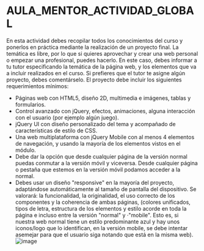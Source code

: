 # AULA_MENTOR_ACTIVIDAD_GLOBAL

En esta actividad debes recopilar todos los conocimientos del curso y ponerlos en práctica mediante la realización de un proyecto final. La temática es libre, por lo que si quieres aprovechar y crear una web personal o empezar una profesional, puedes hacerlo. En este caso, debes informar a tu tutor especificando la temática de la página web, y los elementos que va a incluir realizados en el curso. Si prefieres que el tutor te asigne algún proyecto, debes comentárselo. 
El proyecto debe incluir los siguientes requerimientos mínimos:
-	Páginas web con HTML5, diseño 2D, multimedia e imágenes, tablas y formularios.
-	Control avanzado con jQuery, efectos, animaciones, alguna interacción con el usuario (por ejemplo algún juego).
-	jQuery UI con diseño personalizado del tema y acompañado de características de estilo de CSS.
-	Una web multiplataforma con jQuery Mobile con al menos 4 elementos de navegación, y usando la mayoría de los elementos vistos en el módulo.
-	Debe dar la opción que desde cualquier página de la versión normal puedas conmutar a la versión móvil y viceversa. Desde cualquier página o pestaña que estemos en la versión móvil podamos acceder a la normal.
-	Debes usar un diseño "responsive" en la mayoría del proyecto, adaptándose automáticamente al tamaño de pantalla del dispositivo.
Se valorará: la funcionalidad, la originalidad, el uso correcto de los componentes y la coherencia de ambas páginas, (colores unificados, tipos de letra, estructura de los elementos y estilo acorde en toda la página e incluso entre la versión "normal" y ·"mobile". Esto es, si nuestra web normal tiene un estilo predominante azul y hay unos iconos/logo que lo identifican, en la versión mobile, se debe intentar asemejar para que el usuario siga notando que está en la misma web).
![image](https://user-images.githubusercontent.com/110933484/195417156-713f248e-ddaf-4b56-90b4-723fe979b9a8.png)
